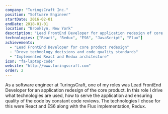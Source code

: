 ```yaml
---
company: "TuringsCraft Inc."
position: "Software Engineer"
startDate: 2016-02-01
endDate: 2018-01-01
location: "Brooklyn, New York"
description: "Lead FrontEnd Developer for application redesign of core product using React and Redux"
technologies: ["React", "Redux", "ES6", "JavaScript", "Flux"]
achievements:
  - "Lead FrontEnd Developer for core product redesign"
  - "Drove technology decisions and code quality standards"
  - "Implemented React and Redux architecture"
icon: "fa-laptop-code"
website: "http://www.turingscraft.com"
order: 2
---
```


As a software engineer at TuringsCraft, one of my roles was Lead FrontEnd Developer for an application redesign of the core product. In this role I drive what technologies are used, how to serve the application and ensuring quality of the code by constant code reviews. The technologies I chose for this were React and ES6 along with the Flux implementation, Redux.
